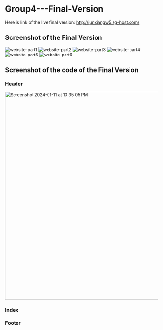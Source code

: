 # Group4---Final-Version
Here is link of the live final version:
http://junxiangw5.sg-host.com/
## Screenshot of the Final Version
![website-part1](https://github.com/CP-3402-CMS-GroupProject/Group4---Final-Version/assets/96897237/40b01900-2f0f-4266-96f1-55e22bb83ef9)
![website-part2](https://github.com/CP-3402-CMS-GroupProject/Group4---Final-Version/assets/96897237/23493c5d-7f7e-49b0-86e8-04a043ab94a8)
![website-part3](https://github.com/CP-3402-CMS-GroupProject/Group4---Final-Version/assets/96897237/ce834c34-8387-4e8a-8d99-667bd21553f5)
![website-part4](https://github.com/CP-3402-CMS-GroupProject/Group4---Final-Version/assets/96897237/3d1ab449-efb6-4df6-8345-a4f52de50d65)
![website-part5](https://github.com/CP-3402-CMS-GroupProject/Group4---Final-Version/assets/96897237/7bd0702b-7388-461c-bace-4823ebd23aad)
![website-part6](https://github.com/CP-3402-CMS-GroupProject/Group4---Final-Version/assets/96897237/d8cd0ce2-296c-48c9-b1ae-0319f8059479)


## Screenshot of the code of the Final Version
### Header
<img width="684" alt="Screenshot 2024-01-11 at 10 35 05 PM" src="https://github.com/CP-3402-CMS-GroupProject/Group4---Final-Version/assets/118160486/f9824979-5aed-4397-8947-0fde045146b0">

### Index
### Footer
